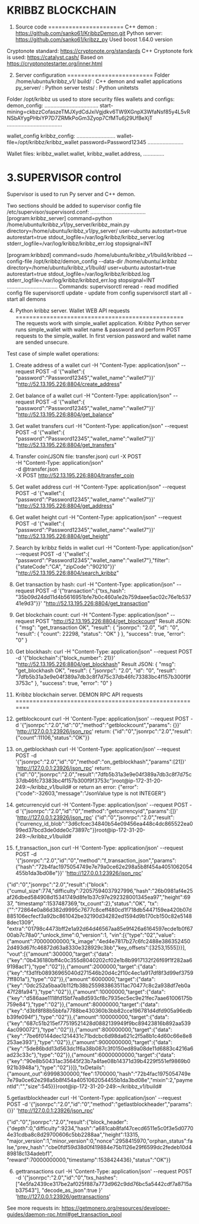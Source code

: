 KRIBBZ BLOCKCHAIN
=================================
1. Source code
======================
C++  demon :    https://github.com/sanko61/KribbzDemon.git
Python server:  https://github.com/sanko61/kribzz_py
Used  boost 1.64.0 version

Cryptonote  standard:
https://cryptonote.org/standards
C++  Cryptonote fork is used:  https://catalyst.cash/
Based on https://cryptonotestarter.org/inner.html


2. Server  configuration
=========================
Folder /home/ubuntu/kribbz_v1/
  build/  :  C++  demon and wallet applications
  py_server/ :  Python server
  tests/      :  Python unitetsts

Folder /opt/kribbz  us used to store security files wallets and configs:
demon_config:
 ....................................
start-mining=ckbzzCofaszeTMJXydCdJxiVgjdkv6TW9XGnpX3WfaNsf85y4L5vRNSbAYygPHbiYP7D7ZRMkPoGm3Zyop7CfMTu6j29UfBeXjT
.....................................

wallet_config  kribbz_config:
 ..........................
wallet-file=/opt/kribbz/kribbz_wallet
password=Password12345
........................

Wallet files:  kribbz_wallet.wallet, kribbz_wallet.address, ..............


3.SUPERVISOR control
==============================
Supervisor is used to run Py server and C++ demon.

Two sections should be added to supervisor config file /etc/supervisor/supervisord.conf:
.....................................
[program:kribbz_server]
command=python  /home/ubuntu/kribbz_v1/py_server/kribbz_main.py
directory=/home/ubuntu/kribbz_v1/py_server/
user=ubuntu
autostart=true
autorestart=true
stdout_logfile=/var/log/kribbz/kribbz_server.log
stderr_logfile=/var/log/kribbz/kribbz_err.log
stopsignal=INT

[program:kribbzd]
command=sudo /home/ubuntu/kribbz_v1/build/kribbzd --config-file /opt/kribbz/demon_config --data-dir /home/ubuntu/.kribbz
directory=/home/ubuntu/kribbz_v1/build/
user=ubuntu
autostart=true
autorestart=true
stdout_logfile=/var/log/kribbz/kribbzd.log
stderr_logfile=/var/log/kribbz/kribbzd_err.log
stopsignal=INT
..................................
Commands:
  supervisorctl reread  - read modified config  file
  supervisorctl update  - update from config
  supervisorctl start all  -  start all demons


4. Python kribbz server. Wallet WEB API requests
=================================================
The requests work with simple_wallet application.  Kribbz Python server runs simple_wallet  with wallet name & password  and perform POST requests to the simple_wallet.
In first version password and wallet name are sended unsecure.

Test case of simple wallet operations:
1. Create address of a wallet
 curl  -H "Content-Type: application/json" --request POST -d '{"wallet":{ "password":"Password12345","wallet_name":"wallet7"}}' "http://52.13.195.226:8804/create_address"

2. Get balance of a wallet
curl  -H "Content-Type: application/json" --request POST -d '{"wallet":{ "password":"Password12345","wallet_name":"wallet7"}}' "http://52.13.195.226:8804/get_balance"

3. Get  wallet transfers
curl  -H "Content-Type: application/json" --request POST -d '{"wallet":{ "password":"Password12345","wallet_name":"wallet7"}}' "http://52.13.195.226:8804/get_transfers"

4. Transfer coin(JSON file: transfer.json)
curl -X POST \
-H "Content-Type: application/json" \
-d @transfer.json \
-X POST http://52.13.195.226:8804/transfer_coin

5. Get  wallet address
   curl  -H "Content-Type: application/json" --request POST -d '{"wallet":{ "password":"Password12345","wallet_name":"wallet7"}}' "http://52.13.195.226:8804/get_address"

6. Get  wallet height
   curl  -H "Content-Type: application/json" --request POST -d '{"wallet":{ "password":"Password12345","wallet_name":"wallet7"}}' "http://52.13.195.226:8804/get_height"

7. Search by kribbz fields in wallet
   curl  -H "Content-Type: application/json" --request POST -d '{"wallet":{ "password":"Password12345","wallet_name":"wallet7"},"filter":{"stateCode":"CA", "zipCode":"90210"}}' "http://52.13.195.226:8804/search_kribbz"

8. Get transaction by hash:
   curl  -H "Content-Type: application/json" --request POST -d '{"transaction":{"txs_hash": "35b09d24dd11d4b5616951bfe7b0c460a1e2b759daee5ac02c76e1b53741e9d3"}}' "http://52.13.195.226:8804/get_transaction"

9. Get blockchain count:
   curl  -H "Content-Type: application/json" --request POST   "http://52.13.195.226:8804/get_blockcount"
    Result JSON:
    {
        "msg": "get_transaction OK",
        "result": {
            "jsonrpc": "2.0",
            "id": "0",
            "result": {
                "count": 22298,
                "status": "OK"
            }
        },
        "success": true,
        "error": "0"
     }

10. Get blockhash:
   curl  -H "Content-Type: application/json" --request POST -d '{"blockchain":{"block_number": 21}}' "http://52.13.195.226:8804/get_blockhash"
   Result JSON:
    {
        "msg": "get_blockhash OK",
        "result": {
            "jsonrpc": "2.0",
            "id": "0",
            "result": "7dfb5b31a3e9e04f389a7db3c8f7d75c37db46fc73383bc4f157b300f9f3753c"
        },
        "success": true,
        "error": "0"
    }



5. Kribbz blockchain server. DEMON RPC API requests
=======================================================

1. getblockcount
curl  -H 'Content-Type: application/json' --request POST -d '{"jsonrpc":"2.0","id":"0","method":"getblockcount","params": {}}' 'http://127.0.0.1:23926/json_rpc'
return:
{"id":"0","jsonrpc":"2.0","result":{"count":11106,"status":"OK"}}


2. on_getblockhash
curl  -H 'Content-Type: application/json' --request POST -d '{"jsonrpc":"2.0","id":"0","method":"on_getblockhash","params":[21]}' 'http://127.0.0.1:23926/json_rpc'
return:
{"id":"0","jsonrpc":"2.0","result":"7dfb5b31a3e9e04f389a7db3c8f7d75c37db46fc73383bc4f157b300f9f3753c"}root@ip-172-31-20-249:~/kribbz_v1/build#
or return an error:
{"error":{"code":-32603,"message":"JsonValue type is not INTEGER"}

3. getcurrencyid
curl  -H 'Content-Type: application/json' --request POST -d '{"jsonrpc":"2.0","id":"0","method":"getcurrencyid","params":[]}' 'http://127.0.0.1:23926/json_rpc'
{"id":"0","jsonrpc":"2.0","result":{"currency_id_blob":"3d6cfcec34840b54e09456ea448c4dc865522ea099ed37bcd3de0dde0c73897c"}}root@ip-172-31-20-249:~/kribbz_v1/build#


4. f_transaction_json
curl  -H 'Content-Type: application/json' --request POST -d '{"jsonrpc":"2.0","id":"0","method":"f_transaction_json","params":{"hash":"72b4fac1975054749e7e79a0ce62e298a5b8f454a4051062054455b1da3bd08e"}}' 'http://127.0.0.1:23926/json_rpc'

{"id":"0","jsonrpc":"2.0","result":{"block":
{"cumul_size":774,"difficulty":72057594037927996,"hash":"26b0981af4e25af26dbed584908d15341749d8fe1b37c97e292328001345ea97","height":6937,
"timestamp":1537487369,"tx_count":2},"status":"OK",
"tx":{"":"72864e0a86d382d9995c7677c8ceff480cd1f718db5447159ea420b07d885106ecfecf3a92bc861042be32190d34282ed1594d9b170cb150c82e51488dec1309",
"extra":"01798c4473bff2e1a92d64d46567aa85e9f426a6164597ecde1b0f6700ab7c78a0","unlock_time":0,"version":1,
"vin":[{"type":"02","value":{"amount":70000000000,"k_image":"4ed4e7817b27c6fc2488e3863524502d493d67fc46872d63a8330e328929c3bb","key_offsets":[3253,1555]}}],
"vout":[{"amount":300000,"target":{"data":{"key":"0b436180bff4c0c355d8040202cf02e1b8b9917132f26f69f1f282aa69198ac1"},"type":"02"}},{"amount":2000000,"target":{"data":{"key":"f3d1fb08936965040d271546b20d4c2f10c4ec1a917df8f3d99ef37597ff801a"},"type":"02"}},{"amount":6000000,"target":{"data":{"key":"0dc252a5baa0b112fb38b255983863511ac70477c8c2a938df7eb0a47f28fa94"},"type":"02"}},{"amount":10000000,"target":{"data":{"key":"d586aae1118fd15bf7ea8d593cf8c7935ec5ec9e21fec7aae61006175b759e84"},"type":"02"}},{"amount":80000000,"target":{"data":{"key":"d3bf8f88b5bbfa7788be430360b3bb82cce196781d4dfd905a96edbb39fe094f"},"type":"02"}},{"amount":100000000,"target":{"data":{"key":"687c51b215ef77519521428d0882139949f9bc89423816b892aa5394ac090072"},"type":"02"}},{"amount":800000000,"target":{"data":{"key":"7be6f0144dec1214431c71bdcbc6d98da621c2f5a8b1c4d60c66e8e8253ae393"},"type":"02"}},{"amount":9000000000,"target":{"data":{"key":"5de86bdd13d563dc1f6a38b087c3f0150ed89a08de11d6883c4216a6ad23c33c"},"type":"02"}},{"amount":60000000000,"target":{"data":{"key":"90e8b50431ac35645f23b7a4fae08b14371d39b4229f551ef9869b0921b3948a"},"type":"02"}}]},"txDetails":{"amount_out":69998300000,"fee":1700000,"hash":"72b4fac1975054749e7e79a0ce62e298a5b8f454a4051062054455b1da3bd08e","mixin":2,"paymentId":"","size":545}}}root@ip-172-31-20-249:~/kribbz_v1/build#


5.getlastblockheader
curl  -H 'Content-Type: application/json' --request POST -d '{"jsonrpc":"2.0","id":"0","method":"getlastblockheader","params":{}}' 'http://127.0.0.1:23926/json_rpc'

{"id":"0","jsonrpc":"2.0","result":{"block_header":{"depth":0,"difficulty":9234,"hash":"a681cab8faf47cecd6511e5c0f3e5d07704e31cdba8c8d29700606c5bb2288aa","height":13315,
"major_version":1,"minor_version":0,"nonce":2958415970,"orphan_status":false,"prev_hash":"cbe0fdf59d38d0f419884e75b1126e29f6599dc2fedeb10d489818c134adebf1",
"reward":70000000000,"timestamp":1538424436},"status":"OK"}}


6. gettransactions
curl  -H 'Content-Type: application/json' --request POST -d '{"jsonrpc":"2.0","id":"0","txs_hashes":["4e5fa2439ce317be2af025f887a773d962c9dd76bc5a5442cdf7a8715ab37543"], "decode_as_json":true }' 'http://127.0.0.1:23926/gettransactions'

See   more requests  in:  https://getmonero.org/resources/developer-guides/daemon-rpc.html#get_transaction_pool

